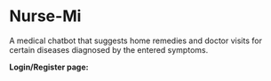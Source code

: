 # Nurse-Mi
A medical chatbot that suggests home remedies and doctor visits for certain diseases diagnosed by the entered symptoms.

**Login/Register page:**


